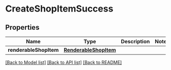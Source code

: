 # CreateShopItemSuccess

## Properties
Name | Type | Description | Notes
------------ | ------------- | ------------- | -------------
**renderableShopItem** | [**RenderableShopItem**](RenderableShopItem.md) |  | 

[[Back to Model list]](../README.md#documentation-for-models) [[Back to API list]](../README.md#documentation-for-api-endpoints) [[Back to README]](../README.md)


